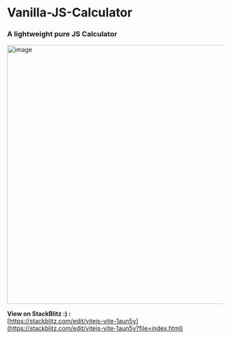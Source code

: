 # Vanilla-JS-Calculator

### A lightweight pure JS Calculator

<img width="605" alt="image" src="https://github.com/user-attachments/assets/374b4a0d-7b2b-4ac2-bf44-482f5f2d7c9e">

**View on StackBlitz :) :**  
[https://stackblitz.com/edit/vitejs-vite-1aun5y](https://stackblitz.com/edit/vitejs-vite-1aun5y?file=index.html)
